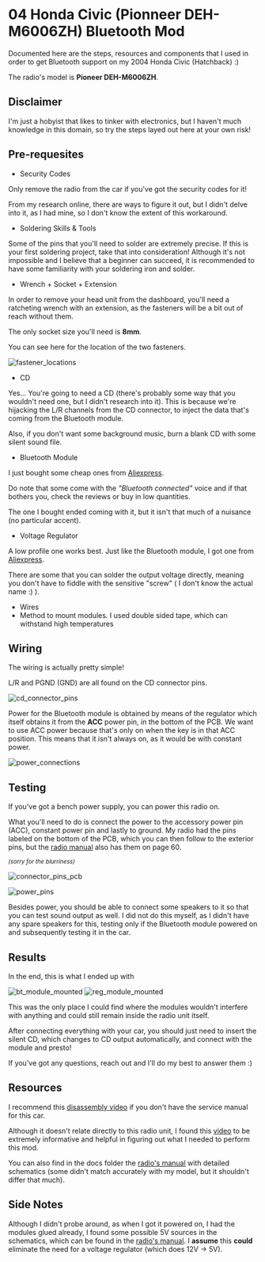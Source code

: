 # 04 Honda Civic (Pionneer DEH-M6006ZH) Bluetooth Mod 

Documented here are the steps, resources and components that I used in order to get Bluetooth support on my 2004 Honda Civic (Hatchback) :)

The radio's model is **Pioneer DEH-M6006ZH**.

## Disclaimer

I'm just a hobyist that likes to tinker with electronics, but I haven't much knowledge in this domain, so try the steps layed out here at your own risk!

## Pre-requesites

- Security Codes

Only remove the radio from the car if you've got the security codes for it!

From my research online, there are ways to figure it out, but I didn't delve into it, as I had mine, so I don't know the extent of this workaround.

- Soldering Skills & Tools

Some of the pins that you'll need to solder are extremely precise. If this is your first soldering project, take that into consideration! Although it's not impossible and I believe that a beginner can succeed, it is recommended to have some familiarity with your soldering iron and solder.

- Wrench + Socket + Extension 

In order to remove your head unit from the dashboard, you'll need a ratcheting wrench with an extension, as the fasteners will be a bit out of reach without them.

The only socket size you'll need is **8mm**.

You can see here for the location of the two fasteners.

![fastener_locations](./imgs/fastener_locations.png)

- CD

Yes... You're going to need a CD (there's probably some way that you wouldn't need one, but I didn't research into it). This is because we're hijacking the L/R channels from the CD connector, to inject the data that's coming from the Bluetooth module.

Also, if you don't want some background music, burn a blank CD with some silent sound file.

- Bluetooth Module

I just bought some cheap ones from [Aliexpress](https://www.aliexpress.com/item/1005006812039173.html).

Do note that some come with the *"Bluetooth connected"* voice and if that bothers you, check the reviews or buy in low quantities.

The one I bought ended coming with it, but it isn't that much of a nuisance (no particular accent).

- Voltage Regulator

A low profile one works best. Just like the Bluetooth module, I got one from [Aliexpress](https://www.aliexpress.com/item/1005005870392716.html).

There are some that you can solder the output voltage directly, meaning you don't have to fiddle with the sensitive "screw" ( I don't know the actual name :) ).

- Wires
- Method to mount modules. I used double sided tape, which can withstand high temperatures


## Wiring

The wiring is actually pretty simple!

L/R and PGND (GND) are all found on the CD connector pins.

![cd_connector_pins](./imgs/cd_connector_pinout.png)

Power for the Bluetooth module is obtained by means of the regulator which itself obtains it from the **ACC** power pin, in the bottom of the PCB. We want to use ACC power because that's only on when the key is in that ACC position. This means that it isn't always on, as it would be with constant power.

![power_connections](./imgs/power_connections.png)

## Testing

If you've got a bench power supply, you can power this radio on.

What you'll need to do is connect the power to the accessory power pin (ACC), constant power pin and lastly to ground. My radio had the pins labeled on the bottom of the PCB, which you can then follow to the exterior pins, but the [radio manual](./docs/pioneer_deh-m6006zh-m6017zh.pdf) also has them on page 60.

<small>*(sorry for the blurriness)*</small>

![connector_pins_pcb](./imgs/connector_pins_pcb.png)

![power_pins](./imgs/power_pins.png)

Besides power, you should be able to connect some speakers to it so that you can test sound output as well. I did not do this myself, as I didn't have any spare speakers for this, testing only if the Bluetooth module powered on and subsequently testing it in the car.

## Results

In the end, this is what I ended up with

![bt_module_mounted](./imgs/bt_module_mounted.jpg)
![reg_module_mounted](./imgs/regulator_mounted.jpg)

This was the only place I could find where the modules wouldn't interfere with anything and could still remain inside the radio unit itself.

After connecting everything with your car, you should just need to insert the silent CD, which changes to CD output automatically, and connect with the module and presto!

If you've got any questions, reach out and I'll do my best to answer them :)

## Resources

I recommend this [disassembly video](https://youtu.be/my2C_ke52Ik?si=G4k25ujVkRHawrf6) if you don't have the service manual for this car.

Although it doesn't relate directly to this radio unit, I found this [video](https://youtu.be/3jQEe7RlPbg?si=raPDOkYc7PmguZ8j) to be extremely informative and helpful in figuring out what I needed to perform this mod.

You can also find in the docs folder the [radio's manual](./docs/pioneer_deh-m6006zh-m6017zh.pdf) with detailed schematics (some didn't match accurately with my model, but it shouldn't differ that much).

## Side Notes

Although I didn't probe around, as when I got it powered on, I had the modules glued already, I found some possible 5V sources in the schematics, which can be found in the [radio's manual](./docs/pioneer_deh-m6006zh-m6017zh.pdf). I **assume** this **could** eliminate the need for a voltage regulator (which does 12V -> 5V).
